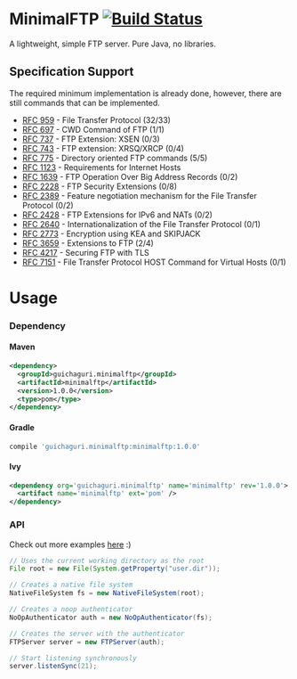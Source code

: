 # MinimalFTP [![Build Status](https://travis-ci.org/Guichaguri/MinimalFTP.svg?branch=master)](https://travis-ci.org/Guichaguri/MinimalFTP)
A lightweight, simple FTP server. Pure Java, no libraries.

## Specification Support
The required minimum implementation is already done, however, there are still commands that can be implemented.

* [RFC 959](https://tools.ietf.org/html/rfc959) - File Transfer Protocol (32/33)
* [RFC 697](https://tools.ietf.org/html/rfc697) - CWD Command of FTP (1/1)
* [RFC 737](https://tools.ietf.org/html/rfc737) - FTP Extension: XSEN (0/3)
* [RFC 743](https://tools.ietf.org/html/rfc743) - FTP extension: XRSQ/XRCP (0/4)
* [RFC 775](https://tools.ietf.org/html/rfc775) - Directory oriented FTP commands (5/5)
* [RFC 1123](https://tools.ietf.org/html/rfc1123#page-29) - Requirements for Internet Hosts
* [RFC 1639](https://tools.ietf.org/html/rfc1639) - FTP Operation Over Big Address Records (0/2)
* [RFC 2228](https://tools.ietf.org/html/rfc2228) - FTP Security Extensions (0/8)
* [RFC 2389](https://tools.ietf.org/html/rfc2389) - Feature negotiation mechanism for the File Transfer Protocol (0/2)
* [RFC 2428](https://tools.ietf.org/html/rfc2428) - FTP Extensions for IPv6 and NATs (0/2)
* [RFC 2640](https://tools.ietf.org/html/rfc2640) - Internationalization of the File Transfer Protocol (0/1)
* [RFC 2773](https://tools.ietf.org/html/rfc2773) - Encryption using KEA and SKIPJACK
* [RFC 3659](https://tools.ietf.org/html/rfc3659) - Extensions to FTP (2/4)
* [RFC 4217](https://tools.ietf.org/html/rfc4217) - Securing FTP with TLS
* [RFC 7151](https://tools.ietf.org/html/rfc7151) - File Transfer Protocol HOST Command for Virtual Hosts (0/1)

# Usage

### Dependency
#### Maven
```xml
<dependency>
  <groupId>guichaguri.minimalftp</groupId>
  <artifactId>minimalftp</artifactId>
  <version>1.0.0</version>
  <type>pom</type>
</dependency>
```

#### Gradle
```groovy
compile 'guichaguri.minimalftp:minimalftp:1.0.0'
```

#### Ivy
```xml
<dependency org='guichaguri.minimalftp' name='minimalftp' rev='1.0.0'>
  <artifact name='minimalftp' ext='pom' />
</dependency>
```

### API
Check out more examples [here](https://github.com/Guichaguri/MinimalFTP/tree/master/src/test/java/guichaguri/minimalftp) :)

```java
// Uses the current working directory as the root
File root = new File(System.getProperty("user.dir"));

// Creates a native file system
NativeFileSystem fs = new NativeFileSystem(root);

// Creates a noop authenticator
NoOpAuthenticator auth = new NoOpAuthenticator(fs);

// Creates the server with the authenticator
FTPServer server = new FTPServer(auth);

// Start listening synchronously
server.listenSync(21);
```